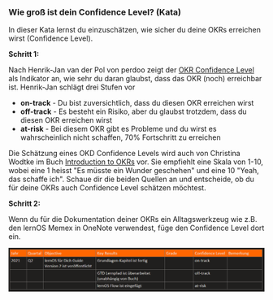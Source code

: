 ### Wie groß ist dein Confidence Level? (Kata)
In dieser Kata lernst du einzuschätzen, wie sicher du deine OKRs erreichen wirst (Confidence Level).

**Schritt 1:**

Nach Henrik-Jan van der Pol von perdoo zeigt der [OKR Confidence Level](https://www.perdoo.com/blog/okr-confidence-levels) als Indikator an, wie sehr du daran glaubst, dass das OKR (noch) erreichbar ist. Henrik-Jan schlägt drei Stufen vor

- **on-track** - Du bist zuversichtlich, dass du diesen OKR erreichen wirst
- **off-track** - Es besteht ein Risiko, aber du glaubst trotzdem, dass du diesen OKR erreichen wirst
- **at-risk** - Bei diesem OKR gibt es Probleme und du wirst es wahrscheinlich nicht schaffen, 70% Fortschritt zu erreichen

Die Schätzung eines OKD Confidence Levels wird auch von Christina Wodtke im Buch [Introduction to OKRs](https://www.oreilly.com/content/introduction-to-okrs) vor. Sie empfiehlt eine Skala von 1-10, wobei eine 1 heisst "Es müsste ein Wunder geschehen" und eine 10 "Yeah, das schaffe ich". Schaue dir die beiden Quellen an und entscheide, ob du für deine OKRs auch Confidence Level schätzen möchtest.



**Schritt 2:**

Wenn du für die Dokumentation deiner OKRs ein Alltagswerkzeug wie z.B. den lernOS Memex in OneNote verwendest, füge den Confidence Level dort ein.

![Beispiel Dokumentation Confidence Level in OneNote](./images/okr-beispiel-onenote-confidence-level.png)
